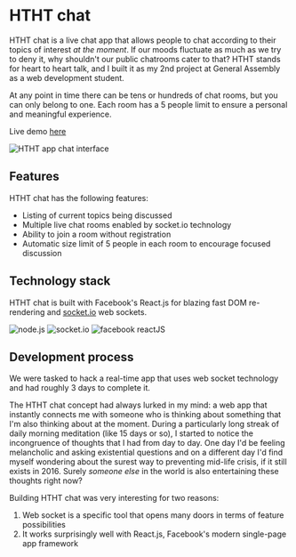 # HTHT chat

HTHT chat is a live chat app that allows people to chat according to their topics of interest _at the moment_. If our moods fluctuate as much as we try to deny it, why shouldn't our public chatrooms cater to that? HTHT stands for heart to heart talk, and I built it as my 2nd project at General Assembly as a web development student.

At any point in time there can be tens or hundreds of chat rooms, but you can only belong to one. Each room has a 5 people limit to ensure a personal and meaningful experience.

Live demo [here](https://htht-chat.herokuapp.com/)

![HTHT app chat interface](http://i.imgur.com/cwynRVd.gif)

## Features

HTHT chat has the following features:
* Listing of current topics being discussed
* Multiple live chat rooms enabled by socket.io technology
* Ability to join a room without registration
* Automatic size limit of 5 people in each room to encourage focused discussion

## Technology stack

HTHT chat is built with Facebook's React.js for blazing fast DOM re-rendering and [socket.io](www.socket.io) web sockets.

![node.js](https://upload.wikimedia.org/wikipedia/commons/7/7e/Node.js_logo_2015.svg)
![socket.io](http://www.gamedev.net/uploads/c306ef24cacc68adbb5695d3fcf67e9d.png)
![facebook reactJS](https://platform-user-uploads.s3.amazonaws.com/blog/category/logo/291/react.png)

## Development process

We were tasked to hack a real-time app that uses web socket technology and had roughly 3 days to complete it.

The HTHT chat concept had always lurked in my mind: a web app that instantly connects me with someone who is thinking about something that I'm also thinking about at the moment. During a particularly long streak of daily morning meditation (like 15 days or so), I started to notice the incongruence of thoughts that I had from day to day. One day I'd be feeling melancholic and asking existential questions and on a different day I'd find myself wondering about the surest way to preventing mid-life crisis, if it still exists in 2016. Surely _someone else_ in the world is also entertaining these thoughts right now?

Building HTHT chat was very interesting for two reasons:
1. Web socket is a specific tool that opens many doors in terms of feature possibilities
2. It works surprisingly well with React.js, Facebook's modern single-page app framework

